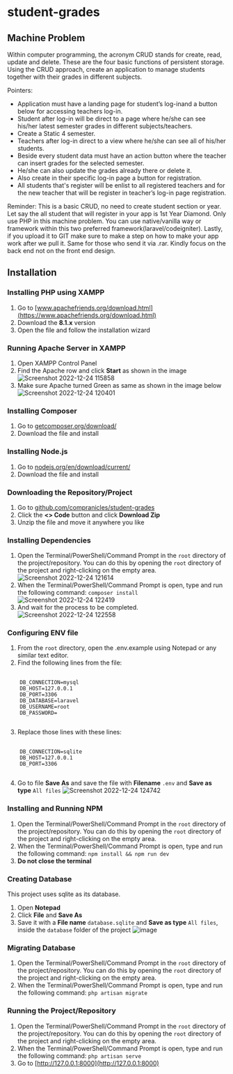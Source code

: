 # student-grades
## Machine Problem

Within computer programming, the acronym CRUD stands for create, read, update and delete. These are the four basic functions of persistent storage. Using the CRUD approach, create an application to manage students together with their grades in different subjects.

Pointers:
* Application must have a landing page for student’s log-inand a button below for accessing teachers log-in.
* Student after log-in will be direct to a page where he/she can see his/her latest semester grades in different subjects/teachers.
* Create a Static 4 semester.
* Teachers after log-in direct to a view where he/she can see all of his/her students. 
* Beside every student data must have an action button where the teacher can insert grades for the selected semester. 
* He/she can also update the grades already there or delete it.
* Also create in their specific log-in page a button for registration.
* All students that's register will be enlist to all registered teachers and for the new teacher that will be register in teacher’s log-in page registration.

Reminder: This is a basic CRUD, no need to create student section or year. Let say the all student that will register in your app is 1st Year Diamond. Only use PHP in this machine problem. You can use native/vanilla way or framework within this two preferred framework(laravel/codeigniter). Lastly, if you upload it to GIT make sure to make a step on how to make your app work after we pull it. Same for those who send it via .rar. Kindly focus on the back end not on the front end design.

## Installation
### Installing PHP using XAMPP
1. Go to [www.apachefriends.org/download.html](https://www.apachefriends.org/download.html)
2. Download the **8.1.x** version
3. Open the file and follow the installation wizard

### Running Apache Server in XAMPP
1. Open XAMPP Control Panel
2. Find the Apache row and click **Start** as shown in the image 
![Screenshot 2022-12-24 115858](https://user-images.githubusercontent.com/47745897/209420686-876305a2-d760-4014-b48b-0f7e947a1093.png)
3. Make sure Apache turned Green as same as shown in the image below
![Screenshot 2022-12-24 120401](https://user-images.githubusercontent.com/47745897/209420698-543759b9-228e-4a28-89aa-266e3f931041.png)

### Installing Composer
1. Go to [getcomposer.org/download/](https://getcomposer.org/download/)
2. Download the file and install

### Installing Node.js
1. Go to [nodejs.org/en/download/current/](https://nodejs.org/en/download/current/)
2. Download the file and install

### Downloading the Repository/Project
1. Go to [github.com/compranicles/student-grades](https://github.com/compranicles/student-grades)
2. Click the **<> Code** button and click **Download Zip**
3. Unzip the file and move it anywhere you like


### Installing Dependencies
1. Open the Terminal/PowerShell/Command Prompt in the `root` directory of the project/repository. You can do this by opening the `root` directory of the project and right-clicking on the empty area.
![Screenshot 2022-12-24 121614](https://user-images.githubusercontent.com/47745897/209420924-e03b2e4e-e0b1-411b-ae60-f4ded65a676c.png)
2. When the Terminal/PowerShell/Command Prompt is open, type and run the following command:
`composer install`
![Screenshot 2022-12-24 122419](https://user-images.githubusercontent.com/47745897/209421116-2d57c081-8032-4caf-a81f-afa9959e53e8.png)
3. And wait for the process to be completed.
![Screenshot 2022-12-24 122558](https://user-images.githubusercontent.com/47745897/209421401-39eab7b5-6ccb-4f25-8e40-e2d041fef146.png)

### Configuring ENV file
1. From the `root` directory, open the .env.example using Notepad or any similar text editor.
2. Find the following lines from the file:
<pre>
  <code>
    DB_CONNECTION=mysql
    DB_HOST=127.0.0.1
    DB_PORT=3306
    DB_DATABASE=laravel
    DB_USERNAME=root
    DB_PASSWORD=
  </code>
</pre>
3. Replace those lines with these lines:
<pre>
  <code>
    DB_CONNECTION=sqlite
    DB_HOST=127.0.0.1
    DB_PORT=3306
  </code>
</pre>

4. Go to file **Save As** and save the file with **Filename** `.env` and **Save as type** `All files`
![Screenshot 2022-12-24 124742](https://user-images.githubusercontent.com/47745897/209421862-4383f9cf-a4aa-41ca-a437-66debc32474a.png)

### Installing and Running NPM
1. Open the Terminal/PowerShell/Command Prompt in the `root` directory of the project/repository. You can do this by opening the `root` directory of the project and right-clicking on the empty area.
2. When the Terminal/PowerShell/Command Prompt is open, type and run the following command:
`npm install && npm run dev`
3. **Do not close the terminal**

### Creating Database
This project uses sqlite as its database.
1. Open **Notepad**
2. Click **File** and **Save As**
3. Save it with a **File name** `database.sqlite` and **Save as type** `All files`, inside the `database` folder of the project
![image](https://user-images.githubusercontent.com/47745897/209422266-c111d459-6bc3-4f50-adad-9f8c4a806fb8.png)

### Migrating Database
1. Open the Terminal/PowerShell/Command Prompt in the `root` directory of the project/repository. You can do this by opening the `root` directory of the project and right-clicking on the empty area.
2. When the Terminal/PowerShell/Command Prompt is open, type and run the following command:
`php artisan migrate`

### Running the Project/Repository
1. Open the Terminal/PowerShell/Command Prompt in the `root` directory of the project/repository. You can do this by opening the `root` directory of the project and right-clicking on the empty area.
2. When the Terminal/PowerShell/Command Prompt is open, type and run the following command:
`php artisan serve`
3. Go to [http://127.0.0.1:8000](http://127.0.0.1:8000)

